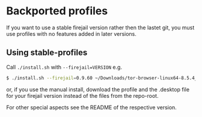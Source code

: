 # Backported profiles

If you want to use a stable firejail version rather then the lastet git,
you must use profiles with no features added in later versions.


## Using stable-profiles

Call `./install.sh` with `--firejail=VERSION` e.g.

```bash
$ ./install.sh --firejail=0.9.60 ~/Downloads/tor-browser-linux64-8.5.4_en-US.tar.xz
```

or, if you use the manual install, download the profile and the .desktop file for
your firejail version instead of the files from the repo-root.

For other special aspects see the README of the respective version.
